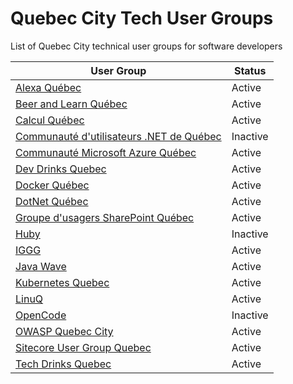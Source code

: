 # Quebec City Tech User Groups
List of Quebec City technical user groups for software developers

| User Group                                                                      | Status   | 
|---------------------------------------------------------------------------------|----------| 
|[Alexa Québec](https://www.meetup.com/AlexaQuebec/)                              | Active   | 
| [Beer and Learn Québec](http://beer-learn.com)                                  | Active   | 
| [Calcul Québec](http://www.calculquebec.ca/en/)                                 | Active   | 
| [Communauté d'utilisateurs .NET de Québec](http://www.meetup.com/leCUNQ/)       | Inactive | 
| [Communauté Microsoft Azure Québec](http://www.meetup.com/AzureQC/)             | Active   | 
| [Dev Drinks Quebec](https://www.facebook.com/devdrinksqc/)                      | Active   | 
| [Docker Québec](http://www.meetup.com/Docker-Quebec-Meetup)                     | Active   | 
| [DotNet Québec](http://www.meetup.com/DotNet-Quebec/)                           | Active   | 
| [Groupe d'usagers SharePoint Québec](https://www.meetup.com/guspquebec/)        | Active   | 
| [Huby](http://huby.co/)                                                         | Inactive | 
| [IGGG](http://www2.ift.ulaval.ca/~pgiguere/rgroup/readingGroup2015.html)        | Active   | 
| [Java Wave](http://www.eventbrite.ca/o/java-wave-12011851471)                   | Active   | 
| [Kubernetes Quebec](https://www.meetup.com/Kubernetes-Quebec/)                  | Active   | 
| [LinuQ](https://linuq.org/)                                                     | Active   | 
| [OpenCode](http://www.opencode.ca)                                              | Inactive | 
| [OWASP Quebec City](https://www.owasp.org/index.php/Quebec_City)                | Active   | 
| [Sitecore User Group Quebec](http://www.meetup.com/Sitecore-User-Group-Quebec/) | Active   | 
| [Tech Drinks Quebec](https://www.facebook.com/techdrinksqc/)                    | Active   | 
